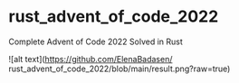 # rust_advent_of_code_2022
Complete Advent of Code 2022
Solved in Rust

![alt text](https://github.com/ElenaBadasen/
rust_advent_of_code_2022/blob/main/result.png?raw=true)
